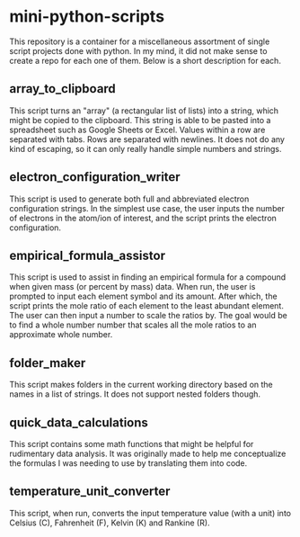 # mini-python-scripts

This repository is a container for a miscellaneous assortment of single script projects done with python.
In my mind, it did not make sense to create a repo for each one of them. 
Below is a short description for each.

## array_to_clipboard

This script turns an "array" (a rectangular list of lists) into a string, which might be copied to the clipboard. 
This string is able to be pasted into a spreadsheet such as Google Sheets or Excel.
Values within a row are separated with tabs. Rows are separated with newlines. 
It does not do any kind of escaping, so it can only really handle simple numbers and strings. 

## electron_configuration_writer

This script is used to generate both full and abbreviated electron configuration strings. 
In the simplest use case, the user inputs the number of electrons in the atom/ion of interest, and the script prints the electron configuration.

## empirical_formula_assistor

This script is used to assist in finding an empirical formula for a compound when given mass (or percent by mass) data. 
When run, the user is prompted to input each element symbol and its amount. 
After which, the script prints the mole ratio of each element to the least abundant element. The user can then input a number to scale the ratios by. 
The goal would be to find a whole number number that scales all the mole ratios to an approximate whole number.

## folder_maker

This script makes folders in the current working directory based on the names in a list of strings. It does not support nested folders though. 

## quick_data_calculations

This script contains some math functions that might be helpful for rudimentary data analysis. It was originally made to help me conceptualize the formulas I was needing to use by translating them into code. 

## temperature_unit_converter

This script, when run, converts the input temperature value (with a unit) into Celsius (C), Fahrenheit (F), Kelvin (K) and Rankine (R). 
